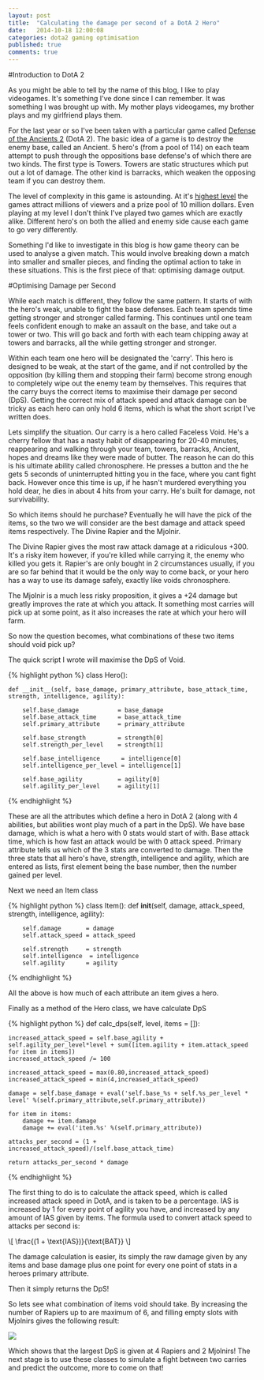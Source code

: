 ```yaml
---
layout: post
title:  "Calculating the damage per second of a DotA 2 Hero"
date:   2014-10-18 12:00:08
categories: dota2 gaming optimisation
published: true 
comments: true
---
```


#Introduction to DotA 2

As you might be able to tell by the name of this blog, I like to play videogames.
It's something I've done since I can remember. It was something I was brought up with. 
My mother plays videogames, my brother plays and my girlfriend plays them.

For the last year or so I've been taken with a particular game called [Defense of the Ancients 2](http://blog.dota2.com/?l=english) (DotA 2).
The basic idea of a game is to destroy the enemy base, called an Ancient. 
5 hero's (from a pool of 114) on each team attempt to push through the oppositions base defense's of which there are two kinds.
The first type is Towers.
Towers are static structures which put out a lot of damage.
The other kind is barracks, which weaken the opposing team if you can destroy them.

The level of complexity in this game is astounding.
At it's [highest level](http://wiki.teamliquid.net/dota2/The_International/2014) the games attract millions of viewers and a prize pool of 10 million dollars.
Even playing at my level I don't think I've played two games which are exactly alike.
Different hero's on both the allied and enemy side cause each game to go very differently.

Something I'd like to investigate in this blog is how game theory can be used to analyse a given match. 
This would involve breaking down a match into smaller and smaller pieces, and finding the optimal action to take in these situations.
This is the first piece of that: optimising damage output.

#Optimising Damage per Second

While each match is different, they follow the same pattern.
It starts of with the hero's weak, unable to fight the base defenses.
Each team spends time getting stronger and stronger called farming.
This continues until one team feels confident enough to make an assault on the base, and take out a tower or two. 
This will go back and forth with each team chipping away at towers and barracks, all the while getting stronger and stronger.

Within each team one hero will be designated the 'carry'.
This hero is designed to be weak, at the start of the game, and if not controlled by the opposition (by killing them and stopping their farm) become strong enough to completely wipe out the enemy team by themselves.
This requires that the carry buys the correct items to maximise their damage per second (DpS).
Getting the correct mix of attack speed and attack damage can be tricky as each hero can only hold 6 items, which is what the short script I've written does. 


Lets simplify the situation. Our carry is a hero called Faceless Void. 
He's a cherry fellow that has a nasty habit of disappearing for 20-40 minutes, reappearing and walking through your team, towers, barracks, Ancient, hopes and dreams like they were made of butter.
The reason he can do this is his ultimate ability called chronosphere.
He presses a button and the he gets 5 seconds of uninterrupted hitting you in the face, where you cant fight back.
However once this time is up, if he hasn't murdered everything you hold dear, he dies in about 4 hits from your carry.
He's built for damage, not survivability.

So which items should he purchase? Eventually he will have the pick of the items, so the two we will consider are the best damage and attack speed items respectively. The Divine Rapier and the Mjolnir.

The Divine Rapier gives the most raw attack damage at a ridiculous +300.
It's a risky item however, if you're killed while carrying it, the enemy who killed you gets it.
Rapier's are only bought in 2 circumstances usually, if you are so far behind that it would be the only way to come back, or your hero has a way to use its damage safely, exactly like voids chronosphere.

The Mjolnir is a much less risky proposition, it gives a +24 damage but greatly improves the rate at which you attack. 
It something most carries will pick up at some point, as it also increases the rate at which your hero will farm.

So now the question becomes, what combinations of these two items should void pick up?

The quick script I wrote will maximise the DpS of Void.

{% highlight python %}
class Hero():
     
    def __init__(self, base_damage, primary_attribute, base_attack_time, strength, intelligence, agility):
        
        self.base_damage           = base_damage
        self.base_attack_time      = base_attack_time
        self.primary_attribute     = primary_attribute
        
        self.base_strength         = strength[0]
        self.strength_per_level    = strength[1]
        
        self.base_intelligence      = intelligence[0]
        self.intelligence_per_level = intelligence[1]
        
        self.base_agility          = agility[0]
        self.agility_per_level     = agility[1]
{% endhighlight %}


These are all the attributes which define a hero in DotA 2 (along with 4 abilities, but abilities wont play much of a part in the DpS).
We have base damage, which is what a hero with 0 stats would start of with.
Base attack time, which is how fast an attack would be with 0 attack speed.
Primary attribute tells us which of the 3 stats are converted to damage.
Then the three stats that all hero's have, strength, intelligence and agility, which are entered as lists, first element being the base number, then the number gained per level.

Next we need an Item class


{% highlight python %}
class Item():
    def __init__(self, damage, attack_speed, strength, intelligence, agility):
        
        self.damage       = damage
        self.attack_speed = attack_speed
        
        self.strength     = strength
        self.intelligence  = intelligence
        self.agility      = agility
{% endhighlight %}

All the above is how much of each attribute an item gives a hero.

Finally as a method of the Hero class, we have calculate DpS

{% highlight python %}
def calc_dps(self, level, items = []):
         
    increased_attack_speed = self.base_agility + self.agility_per_level*level + sum([item.agility + item.attack_speed for item in items])
    increased_attack_speed /= 100 
    
    increased_attack_speed = max(0.80,increased_attack_speed)
    increased_attack_speed = min(4,increased_attack_speed) 
    
    damage = self.base_damage + eval('self.base_%s + self.%s_per_level * level' %(self.primary_attribute,self.primary_attribute))
    
    for item in items:
        damage += item.damage
        damage += eval('item.%s' %(self.primary_attribute))
        
    attacks_per_second = (1 + increased_attack_speed)/(self.base_attack_time)
    
    return attacks_per_second * damage
{% endhighlight %}

The first thing to do is to calculate the attack speed, which is called increased attack speed in DotA, and is taken to be a percentage.
IAS is increased by 1 for every point of agility you have, and increased by any amount of IAS given by items.
The formula used to convert attack speed to attacks per second is: 

\\[ \\frac{(1 + \text{IAS})}{\text{BAT}} \\]

The damage calculation is easier, its simply the raw damage given by any items and base damage plus one point for every one point of stats in a heroes primary attribute.

Then it simply returns the DpS!

So lets see what combination of items void should take. By increasing the number of Rapiers up to are maximum of 6, and filling empty slots with Mjolnirs gives the following result:

![]({{site.baseurl}}/assets/images/fvoid.png)

Which shows that the largest DpS is given at 4 Rapiers and 2 Mjolnirs!
The next stage is to use these classes to simulate a fight between two carries and predict the outcome, more to come on that! 
